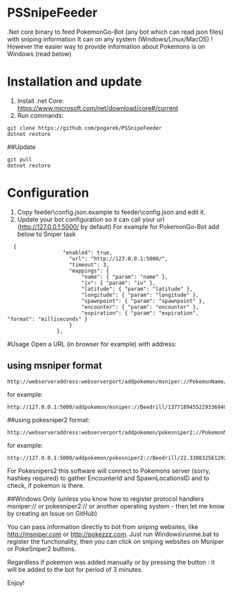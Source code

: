 # PSSnipeFeeder
.Net core binary to feed PokemonGo-Bot (any bot which can read json files) with sniping information
It can on any system (Windows/Linux/MacOS) ! However the easier way to provide information about Pokemons is on Windows (read below)

# Installation and update
1. Install .net Core: https://www.microsoft.com/net/download/core#/current
2. Run commands: 
```
git clone https://github.com/pogarek/PSSnipeFeeder 
dotnet restore
```

##Update
```
git pull
dotnet restore
```

# Configuration
1. Copy feeder\config.json.example to feeder\config.json and edit it. 
2. Update your bot configuration so it can call your url (http://127.0.0.1:5000/ by default)
For example for PokemonGo-Bot add below to Sniper task
```
  {
				  "enabled": true,
					"url": "http://127.0.0.1:5000/",
					"timeout": 3,
					"mappings": {
						"name": { "param": "name" },
						"iv": { "param": "iv" },
						"latitude": { "param": "latitude" },
						"longitude": { "param": "longitude" },
			            "spawnpoint": { "param": "spawnpoint" },
						"encounter": { "param": "encounter" },
						"expiration": { "param": "expiration", "format": "milliseconds" }
					}
				},
```


#Usage
Open a URL (in browser for example) with address:

## using msniper format

```
http://webserveraddress:webserverport/addpokemon/msniper://PokemonName/encounterid/spawnpointid/latitude,longitude/iv  
```

for example:
```
http://127.0.0.1:5000/addpokemon/msniper://Beedrill/13771894552293369407/3403ff2f5e7/22.330832561292816,114.10366351376578/59.64  
```

##using pokesniper2 format: 

```
http://webserveraddress:webserverport/addpokemon/pokesniper2://PokemonName/latitude,longitude
```

for example:
```
http://127.0.0.1:5000/addpokemon/pokesniper2://Beedrill/22.330832561292816,114.10366351376578
```

For Pokesnipers2 this software will connect to Pokemons server (sorry, hashkey required)  to gather EncounterId and SpawnLocationsID and to check, if pokemon is there. 

##Windows Only (unless you know how to register protocol handlers msniper:// or pokesniper2:// or another operating system - then let me know by creating an Issue on GitHub)

You can pass information directly to bot from sniping websites, like http://msniper.com or http://pokezzz.com. 
Just run Windows\runme.bat to register the functionality, then you can click on sniping websites on Msniper or PokeSniper2 buttons. 

Regardless if pokemon was added manually or by pressing the button : it will be added to the bot for period of 3 minutes. 

Enjoy!







